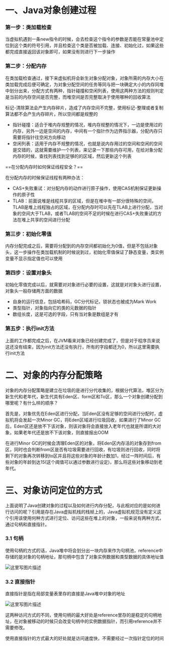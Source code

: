 # 一、Java对象创建过程

### 第一步：类加载检查

当虚拟机遇到一条new指令的时候，会去检查这个指令的参数是否能在常量池中定位到这个类的符号引用，并且检查这个类是否被加载、连接、初始化过，如果这些都完成直接返回该对象即可，如果没有则进行下一步操作

### 第二步：分配内存

在类加载检查通过，接下来虚拟机将会新生对象分配对象，对象所需的内存大小在类加载完成后便可确定，为对象分配空间的任务等同与把一块确定大小的内存同堆中划分出来，分配方式有两种，指针碰撞和空闲列表，使用这两种方法的规则判定是当前的内存空间是否完整，而堆空间是否完整取决于使用哪种的回收算法

标记-清除算法会产生内存碎片，造成了内存空间不完整，使用标记-整理或者复制算法都不会产生内存碎片，所以空间都是规整的

- 指针碰撞：适合于堆内存规整的情况，堆内存规整的情况下，一边是使用过的内存，另外一边是空间的内存，中间有一个指针作为边界指示器，分配内存只需要将指针往空闲方向移动
- 空闲列表：适用于内存不规整的情况，也就是说内存用过的空间和空闲的空间是交错的，这就需要维护一个列表，来记录一下那些内存可用，在给对象分配内存的时候，查找列表找到足够的的区域，然后更新这个列表

==在分配内存时如何保证线程安全？==

在分配内存的时候保证线程有两种办法：

- CAS+失败重试：对分配内存的动作进行原子操作，使用CAS机制保证更新操作的原子性
- TLAB：前面说堆是线程共享的区域，但是在堆中有一部分很特殊的空间，TLAB是堆上线程独占的区域，在分配内存时可以先在TLAB上进行分配，当对象的空间大于TLAB，或者TLAB的空间不足的时候在进行CAS+失败重试的方法在堆上共享的空间进行分配

### 第三步：初始化零值

内存分配完成之后，需要将分配到的内存空间都初始化为0值，但是不包括对象头，这一步操作在类加载机制的时候说到过，初始化零值保证了静态变量，类实例变量不显示指定值也可以使用

### 第四步：设置对象头

初始化零值完成以后，就需要对对象进行必要的设置，这就是对对象头进行设置，对象头一般存储两方面的数据

- 自身的运行信息，包括哈希码，GC分代标记，锁状态也被成为Mark Work
- 类型指针，对象指向它的类的元数据的指针
- 数组长度，这是可选的字段，只有当对象是数组是才有

### 第五步：执行init方法

上面的工作都完成之后，在JVM看来对象已经创建完成了，但是对于程序员来说这还没有结束，因为init方法还没有执行，所有的字段都还为0，所以这里需要执行init方法

# 二、对象的内存分配策略

对象的内存分配策略是建立在垃圾的是进行分代收集的，根据分代算法，堆区分为新生代和老年代，新生代具有Eden区、form区和To区，那么一个对象创建分配到哪里呢？有什么样的顺序？

首先是，对象优先在Eden区进行分配，当Eden区没有足够的空间进行分配时，虚拟机将会发起一次Minor GC，将Eden区域进行垃圾回收，如果进行了Minor GC后，Eden区还是放不下该对象，则该对象将会直接放入老年代也就是所谓的大对象，如果老年代还是放不下该对象，则直接报出OOM

在进行Minor GC的时候会清理Eden区的对象，将Eden区内存活的对象存到from区，同时也会判断from区是否有垃圾需要进行回收，有垃圾则进行回收，同时将剩下的对象再次转移到to区并且将这些对象的年龄计数加1，经过一阵时间后，有些对象的年龄到达15(这个阈值可以通过参数进行设定)，那么将这些对象移动到老年代。

# 三、对象访问定位的方式

上面说明了Java创建对象的过程以及如何进行内存分配，与此相对应的是如何进行访问的呢？引用是存在Java虚拟机栈的栈帧上的，Java虚拟机规范没有定义这个引用该使用何种方式进行定位、访问这些在堆上的对象，一般来说有两种方式，通过句柄和直接指针。

### 3.1 句柄

使用句柄的方式的话，Java堆中将会划分出一块内存来作为句柄池，reference中存储的是对象的句柄地址，那句柄中包含了对象实例数据和类型数据的具体地址值

![这里写图片描述](http://cdn.noteblogs.cn/20180119233225143)

### 3.2 直接指针

直接指针是指在局部变量表里存的直接是Java堆中对象的地址

![这里写图片描述](http://cdn.noteblogs.cn/20180119233413460)

这两种访问方式的不同，使用句柄的最大好处是reference里存的是稳定的句柄地址，在对象被移动的时候只会改变句柄中的实例数据指针，而引用reference并不需要修改。

使用直接指针的方式最大的好处就是访问速度快，不需要经过一次指针定位的时间